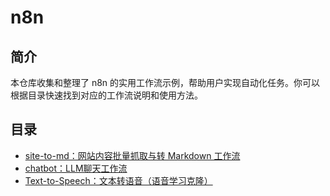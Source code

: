 # n8n

## 简介

本仓库收集和整理了 n8n 的实用工作流示例，帮助用户实现自动化任务。你可以根据目录快速找到对应的工作流说明和使用方法。

## 目录

- [site-to-md：网站内容批量抓取与转 Markdown 工作流](site-to-md/README.md)
- [chatbot：LLM聊天工作流](chatbot/README.md)
- [Text-to-Speech：文本转语音（语音学习克隆）](Text-to-Speech/README.md)